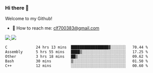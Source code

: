 ### Hi there 👋

<!--
**clingfei/clingfei** is a ✨ _special_ ✨ repository because its `README.md` (this file) appears on your GitHub profile.

Here are some ideas to get you started:

- 🔭 I’m currently working on ...
- 🌱 I’m currently learning ...
- 👯 I’m looking to collaborate on ...
- 🤔 I’m looking for help with ...
- 💬 Ask me about ...
- 📫 How to reach me: ...
- 😄 Pronouns: ...
- ⚡ Fun fact: ...
-->
Welcome to my Github!
- 📧 How to reach me: clf700383@gmail.com

<a href="https://github.com/anuraghazra/github-readme-stats">
  <img src="https://github-readme-stats.vercel.app/api?username=clingfei&count_private=true&show_icons=true&include_all_commits=true&line_height=21&hide_border=true&repo=github-readme-stats" />
</a>
<a href="https://github.com/anuraghazra/convoychat">
  <img src="https://github-readme-stats.vercel.app/api/top-langs/?username=clingfei&hide=Tcl,Perl,Makefile,CSS,HTML,Yacc,Lex,Verilog&langs_count=6&layout=compact&hide_border=true&repo=convoychat" />
</a>

<!--START_SECTION:waka-->

```txt
C             24 hrs 13 mins  █████████████████▓░░░░░░░   70.44 %
Assembly      5 hrs 55 mins   ████▒░░░░░░░░░░░░░░░░░░░░   17.25 %
Other         3 hrs 18 mins   ██▒░░░░░░░░░░░░░░░░░░░░░░   09.62 %
Bash          30 mins         ▒░░░░░░░░░░░░░░░░░░░░░░░░   01.50 %
C++           12 mins         ░░░░░░░░░░░░░░░░░░░░░░░░░   00.60 %
```

<!--END_SECTION:waka-->
